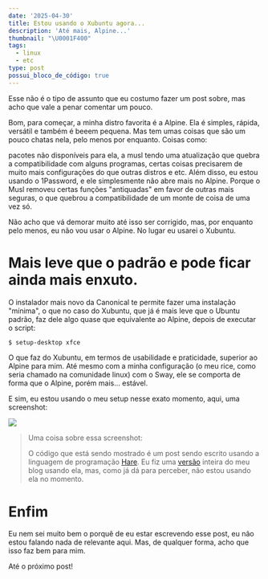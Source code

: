 ```yaml
---
date: '2025-04-30'
title: Estou usando o Xubuntu agora...
description: 'Até mais, Alpine...'
thumbnail: "\U0001F400"
tags:
  - linux
  - etc
type: post
possui_bloco_de_código: true
---
```

Esse não é o tipo de assunto que eu costumo fazer um post sobre, mas acho que
vale a penar comentar um pouco.

Bom, para começar, a minha distro favorita é a Alpine. Ela é simples, rápida,
versátil e também é beeem pequena. Mas tem umas coisas que são um pouco chatas
nela, pelo menos por enquanto. Coisas como:

pacotes não disponíveis para ela, a musl tendo uma atualização que quebra a
compatibilidade com alguns programas, certas coisas precisarem de muito mais
configurações do que outras distros e etc. Além disso, eu
estou usando o 1Password, e ele simplesmente não abre mais no Alpine. Porque o
Musl removeu certas funções "antiquadas" em favor de outras mais seguras, o que
quebrou a compatibilidade de um monte de coisa de uma vez só.

Não acho que vá demorar muito até isso ser corrigido, mas, por enquanto pelo
menos, eu não vou usar o Alpine. No lugar eu usarei o Xubuntu.

# Mais leve que o padrão e pode ficar ainda mais enxuto.

O instalador mais novo da Canonical te permite fazer uma instalação "mínima", o
que no caso do Xubuntu, que já é mais leve que o Ubuntu padrão, faz dele algo
quase que equivalente ao Alpine, depois de executar o script:

```sh
$ setup-desktop xfce
```

O que faz do Xubuntu, em termos de usabilidade e
praticidade, superior ao Alpine para mim. Até mesmo com a minha configuração (o
meu rice, como seria chamado na comunidade linux) com o Sway, ele se comporta
de forma que o Alpine, porém mais... estável.

E sim, eu estou usando o meu setup nesse exato momento, aqui, uma screenshot:

![](/assets/media/8WFk.png)
> Uma coisa sobre essa screenshot:
>
> O código que está sendo mostrado é um post sendo escrito usando a linguagem
> de programação [Hare](https://harelang.org). Eu fiz uma 
> [versão](https://github.com/ventriloquo/ventriloquo.github.io/tree/3a88160a8303c03924acfbb2eaa4d07d7c7eeac2)
> inteira do meu blog usando ela, mas, como já dá para perceber, não estou 
> usando ela no momento.


# Enfim

Eu nem sei muito bem o porquê de eu estar escrevendo esse post, eu não estou
falando nada de relevante aqui. Mas, de qualquer forma, acho que isso faz bem
para mim.

Até o próximo post!
